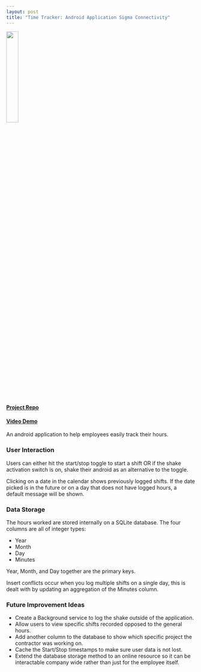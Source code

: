 ```yaml
---
layout: post
title: "Time Tracker: Android Application Sigma Connectivity"
---
```


<img src="{{ site.url }}/assets/Files/TimeTracker/TimeTrackerScreenCapture.png" width = "25%"/>

#### [Project Repo](https://github.com/athom031/Time_Tracker)
#### [Video Demo](https://youtu.be/qMrPhE7Ob-g)

An android application to help employees easily track their hours.

### User Interaction

Users can either hit the start/stop toggle to start a shift OR if the shake activation switch is on, shake their android as an alternative to the toggle.

Clicking on a date in the calendar shows previously logged shifts. If the date picked is in the future or on a day that does not have logged hours, a default message will be shown.

### Data Storage

The hours worked are stored internally on a SQLite database. The four columns are all of integer types:
* Year
* Month
* Day
* Minutes

Year, Month, and Day together are the primary keys.

Insert conflicts occur when you log multiple shifts on a single day, this is dealt with by updating an aggregation of the Minutes column.

### Future Improvement Ideas
* Create a Background service to log the shake outside of the application.
* Allow users to view specific shifts recorded opposed to the general hours.
* Add another column to the database to show which specific project the contractor was working on.
* Cache the Start/Stop timestamps to make sure user data is not lost.
* Extend the database storage method to an online resource so it can be interactable company wide rather than just for the employee itself.

